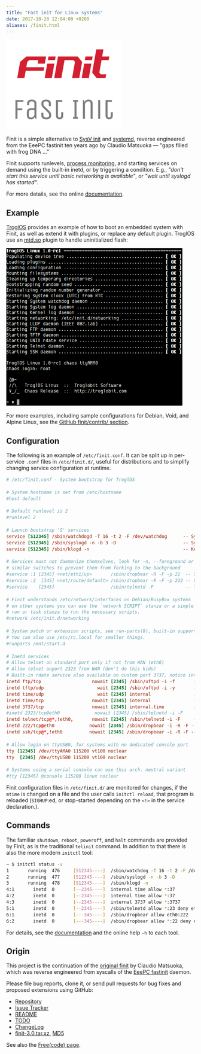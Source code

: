 ```yaml
---
title: "Fast init for Linux systems"
date: 2017-10-28 12:04:00 +0200
aliases: /finit.html
---
```

<img class="center noborder" src="/images/finit3.png" style="width: 310px; height: 240px;" alt="Finit: A fast init for Linux" />

Finit is a simple alternative to [SysV init][1] and [systemd][7],
reverse engineered from the EeePC fastinit ten years ago by Claudio
Matsuoka — "gaps filled with frog DNA …"

Finit supports runlevels, [process monitoring][2], and starting services
on demand using the built-in inetd, or by triggering a condition.  E.g.,
*"don't start this service until basic networking is available"*, or
*"wait until syslogd has started"*.

For more details, see the online [documentation][README].


Example
-------

[TroglOS][9] provides an example of how to boot an embedded system with
Finit, as well as extend it with plugins, or replace any default plugin.
TroglOS use an [mtd.so][10] plugin to handle uninitialized flash:

<img class="center" src="/images/finit3-screenshot.png" alt="Finit Screenshot" style="width: 472px; height: 422px;">

For more examples, including sample configurations for Debian, Void, and
Alpine Linux, see the [GitHub finit/contrib/ section][contrib].


Configuration
-------------

The following is an example of `/etc/finit.conf`.  It can be split up in
per-service `.conf` files in `/etc/finit.d/`, useful for distributions
and to simplify changing service configuration at runtime.

```conf
# /etc/finit.conf - System bootstrap for TroglOS

# System hostname is set from /etc/hostname
#host default

# Default runlevel is 2
#runlevel 2

# Launch bootstrap 'S' services
service [S12345] /sbin/watchdogd -T 16 -t 2 -F /dev/watchdog      -- System watchdog daemon
service [S12345] /sbin/syslogd -n -b 3 -D                         -- System log daemon
service [S12345] /sbin/klogd -n                                   -- Kernel log daemon

# Services must not daemonize themselves, look for -n, --foreground or
# similar switches to prevent them from forking to the background
#service :1 [2345] <net/eth1/up>       /sbin/dropbear -R -F -p 22  -- SSH daemon (LAN)
#service :2  [345] <net/route/default> /sbin/dropbear -R -F -p 222 -- SSH daemon (WAN)
#service    [2345]                     /sbin/telnetd -F            -- Telnet daemon

# Finit understands /etc/network/interfaces on Debian/BusyBox systems
# on other systems you can use the `network SCRIPT` stanza or a simple
# run or task stanza to run the necessary scripts.
#network /etc/init.d/networking

# System patch or extension scripts, see run-parts(8), built-in support in Finit.
# You can also use /etc/rc.local for smaller things.
#runparts /mnt/start.d

# Inetd services
# Allow telnet on standard port only if not from WAN (eth0)
# Allow telnet onport 2323 from WAN (don't do this kids)
# Built-in rdate service also available on custom port 3737, notice internal.time
inetd ftp/tcp                   nowait [2345] /sbin/uftpd -i -f       -- FTP daemon
inetd tftp/udp                    wait [2345] /sbin/uftpd -i -y       -- TFTP daemon
inetd time/udp                    wait [2345] internal                -- UNIX rdate service
inetd time/tcp                  nowait [2345] internal                -- UNIX rdate service
inetd 3737/tcp                  nowait [2345] internal.time           -- UNIX rdate service
#inetd 2323/tcp@eth0             nowait [2345] /sbin/telnetd -i -F     -- Telnet daemon (WAN)
inetd telnet/tcp@*,!eth0,       nowait [2345] /sbin/telnetd -i -F     -- Telnet daemon (LAN)
inetd 222/tcp@eth0             nowait [2345] /sbin/dropbear -i -R -F -- SSH daemon (WAN)
inetd ssh/tcp@*,!eth0          nowait [2345] /sbin/dropbear -i -R -F -- SSH daemon (LAN)

# Allow login on ttyUSB0, for systems with no dedicated console port
tty [12345] /dev/ttyAMA0 115200 vt100 noclear
tty  [2345] /dev/ttyUSB0 115200 vt100 noclear

# Systems using a serial console can use this arch. neutral variant
#tty [12345] @console 115200 linux noclear
```

Finit configuration files in `/etc/finit.d/` are monitored for changes,
if the `mtime` is changed on a file and the user calls `initctl reload`,
that program is reloaded (`SIGHUP`:ed, or stop-started depending on the
`<!>` in the service declaration.).


Commands
--------

The familiar `shutdown`, `reboot`, `poweroff`, and `halt` commands are
provided by Finit, as is the traditional `telinit` command.  In addition
to that there is also the more modern `initctl` tool:

```sh
~ $ initctl status -v
1       running  476     [S12345----]  /sbin/watchdog -T 16 -t 2 -F /dev/watchdog
2       running  477     [S12345----]  /sbin/syslogd -n -b 3 -D
3       running  478     [S12345----]  /sbin/klogd -n
4:1       inetd  0       [--2345----]  internal time allow *:37
4:2       inetd  0       [--2345----]  internal time allow *:37
4:3       inetd  0       [--2345----]  internal 3737 allow *:3737
5:1       inetd  0       [--2345----]  /sbin/telnetd allow *:23 deny eth0,eth1
6:1       inetd  0       [---345----]  /sbin/dropbear allow eth0:222
6:2       inetd  0       [---345----]  /sbin/dropbear allow *:22 deny eth0
```

For details, see the [documentation][README] and the online help `-h` to
each tool.


Origin
------

This project is the continuation of the [original finit][5] by Claudio
Matsuoka, which was reverse engineered from syscalls of the
[EeePC fastinit][6] daemon.

Please file bug reports, clone it, or send pull requests for bug fixes
and proposed extensions using GitHub:

* [Repository](https://github.com/troglobit/finit)
* [Issue Tracker](https://github.com/troglobit/finit/issues)
* [README][]
* [TODO](https://github.com/troglobit/finit/blob/master/TODO.md)
* [ChangeLog](https://github.com/troglobit/finit/blob/master/ChangeLog.md)
* [finit-3.0.tar.xz](ftp://ftp.troglobit.com/finit/finit-3.0.tar.xz),
  [MD5](ftp://ftp.troglobit.com/finit/finit-3.0.tar.xz.md5)

See also the [Free(code) page](http://freecode.com/projects/finit).

[1]: https://en.wikipedia.org/wiki/Init
[2]: https://en.wikipedia.org/wiki/Process_supervision
[3]: http://cr.yp.to/daemontools.html
[4]: http://smarden.org/runit/
[5]: http://helllabs.org/finit/
[6]: http://wiki.eeeuser.com/boot_process:the_boot_process
[7]: https://www.freedesktop.org/wiki/Software/systemd/
[9]: https://github.com/troglobit/troglos
[10]: https://github.com/troglobit/troglos/blob/master/packages/finit/plugins/mtd.c
[README]: https://github.com/troglobit/finit/blob/master/README.md
[contrib]: https://github.com/troglobit/finit/tree/master/contrib
